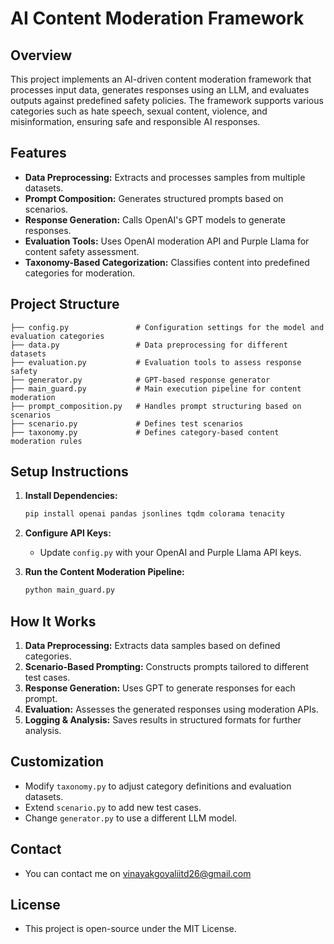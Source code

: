 # AI Content Moderation Framework

## Overview
This project implements an AI-driven content moderation framework that processes input data, generates responses using an LLM, and evaluates outputs against predefined safety policies. The framework supports various categories such as hate speech, sexual content, violence, and misinformation, ensuring safe and responsible AI responses.

## Features
- **Data Preprocessing:** Extracts and processes samples from multiple datasets.
- **Prompt Composition:** Generates structured prompts based on scenarios.
- **Response Generation:** Calls OpenAI's GPT models to generate responses.
- **Evaluation Tools:** Uses OpenAI moderation API and Purple Llama for content safety assessment.
- **Taxonomy-Based Categorization:** Classifies content into predefined categories for moderation.

## Project Structure
```
├── config.py               # Configuration settings for the model and evaluation categories
├── data.py                 # Data preprocessing for different datasets
├── evaluation.py           # Evaluation tools to assess response safety
├── generator.py            # GPT-based response generator
├── main_guard.py           # Main execution pipeline for content moderation
├── prompt_composition.py   # Handles prompt structuring based on scenarios
├── scenario.py             # Defines test scenarios
├── taxonomy.py             # Defines category-based content moderation rules
```

## Setup Instructions
1. **Install Dependencies:**
   ```bash
   pip install openai pandas jsonlines tqdm colorama tenacity
   ```

2. **Configure API Keys:**
   - Update `config.py` with your OpenAI and Purple Llama API keys.

3. **Run the Content Moderation Pipeline:**
   ```bash
   python main_guard.py
   ```

## How It Works
1. **Data Preprocessing:** Extracts data samples based on defined categories.
2. **Scenario-Based Prompting:** Constructs prompts tailored to different test cases.
3. **Response Generation:** Uses GPT to generate responses for each prompt.
4. **Evaluation:** Assesses the generated responses using moderation APIs.
5. **Logging & Analysis:** Saves results in structured formats for further analysis.

## Customization
- Modify `taxonomy.py` to adjust category definitions and evaluation datasets.
- Extend `scenario.py` to add new test cases.
- Change `generator.py` to use a different LLM model.

## Contact
- You can contact me on vinayakgoyaliitd26@gmail.com

## License
- This project is open-source under the MIT License.

